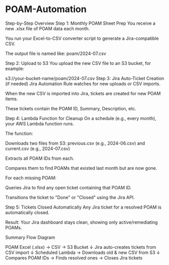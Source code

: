 # POAM-Automation

Step-by-Step Overview
Step 1: Monthly POAM Sheet Prep
You receive a new .xlsx file of POAM data each month.

You run your Excel-to-CSV converter script to generate a Jira-compatible CSV.

The output file is named like:
poam/2024-07.csv

Step 2: Upload to S3
You upload the new CSV file to an S3 bucket, for example:


s3://your-bucket-name/poam/2024-07.csv
Step 3: Jira Auto-Ticket Creation (if needed)
Jira Automation Rule watches for new uploads or CSV imports.

When the new CSV is imported into Jira, tickets are created for new POAM items.

These tickets contain the POAM ID, Summary, Description, etc.

Step 4: Lambda Function for Cleanup
On a schedule (e.g., every month), your AWS Lambda function runs.

The function:

Downloads two files from S3:
previous.csv (e.g., 2024-06.csv) and current.csv (e.g., 2024-07.csv)

Extracts all POAM IDs from each.

Compares them to find POAMs that existed last month but are now gone.

For each missing POAM:

Queries Jira to find any open ticket containing that POAM ID.

Transitions the ticket to "Done" or "Closed" using the Jira API.

Step 5: Tickets Closed Automatically
Any Jira ticket for a resolved POAM is automatically closed.

Result: Your Jira dashboard stays clean, showing only active/remediating POAMs.

Summary Flow Diagram

POAM Excel (.xlsx) → CSV → S3 Bucket
                                ↓
         Jira auto-creates tickets from CSV import
                                ↓
    Scheduled Lambda → Downloads old & new CSV from S3
                                ↓
   Compares POAM IDs → Finds resolved ones → Closes Jira tickets


